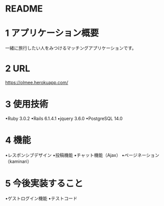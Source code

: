 # README

# 1 アプリケーション概要
一緒に旅行したい人をみつけるマッチングアプリケーションです。

# 2 URL
<https://olmee.herokuapp.com/>

# 3 使用技術
•Ruby 3.0.2
•Rails 6.1.4.1
•jquery 3.6.0
•PostgreSQL 14.0

# 4 機能
•レスポンシブデザイン
•投稿機能
•チャット機能（Ajax）
•ページネーション（kaminari）


# 5 今後実装すること
•ゲストログイン機能
•テストコード